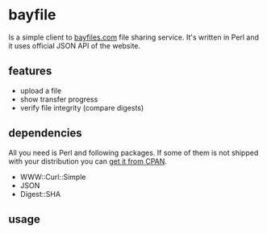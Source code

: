 # bayfile

Is a simple client to [bayfiles.com][bayfiles] file sharing service. It's written in Perl and it uses official JSON API of the website.

## features

* upload a file 
* show transfer progress
* verify file integrity (compare digests)

## dependencies

All you need is Perl and following packages. If some of them is not shipped with your distribution you can [get it from CPAN][cpan].


* WWW::Curl::Simple
* JSON
* Digest::SHA

## usage

[bayfiles]: http://bayfiles.com/ "bayfiles.com"
[cpan]: http://www.cpan.org/modules/INSTALL.html "How to install CPAN modules"

